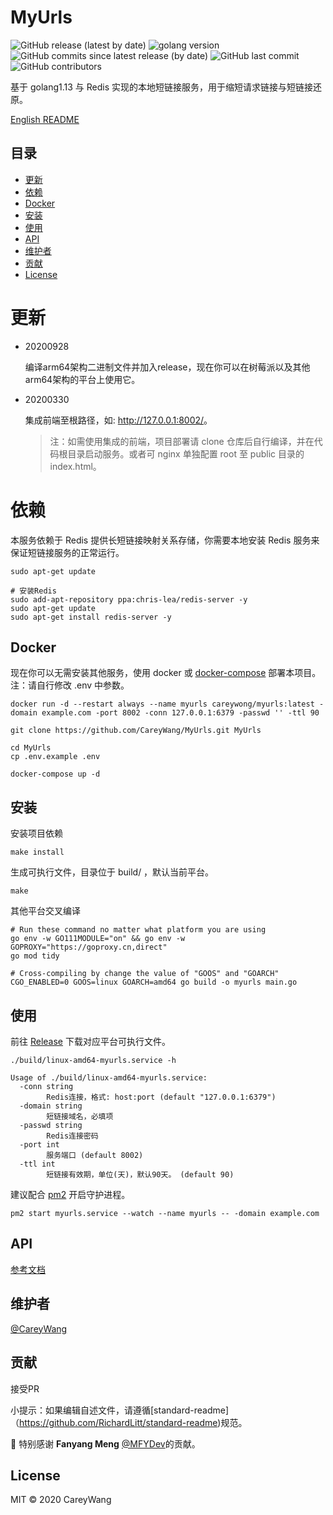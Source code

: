 # MyUrls

![GitHub release (latest by date)](https://img.shields.io/github/v/release/careywang/myurls)
![golang version](https://img.shields.io/badge/Golang-1.13-brightgreen)
![GitHub commits since latest release (by date)](https://img.shields.io/github/commits-since/careywang/myurls/latest/master)
![GitHub last commit](https://img.shields.io/github/last-commit/careywang/myurls)
![GitHub contributors](https://img.shields.io/github/contributors/careywang/myurls)

基于 golang1.13 与 Redis 实现的本地短链接服务，用于缩短请求链接与短链接还原。

[English README](/README.md)

## 目录

- [更新](#更新)
- [依赖](#依赖)
- [Docker](#Docker)
- [安装](#安装)
- [使用](#使用)
- [API](#api)
- [维护者](#维护者)
- [贡献](#贡献)
- [License](#license)

# 更新

- 20200928

  编译arm64架构二进制文件并加入release，现在你可以在树莓派以及其他arm64架构的平台上使用它。

- 20200330

  集成前端至根路径，如: <http://127.0.0.1:8002/>。

  > 注：如需使用集成的前端，项目部署请 clone 仓库后自行编译，并在代码根目录启动服务。或者可 nginx 单独配置 root 至 public 目录的 index.html。


# 依赖

本服务依赖于 Redis 提供长短链接映射关系存储，你需要本地安装 Redis 服务来保证短链接服务的正常运行。

```shell script
sudo apt-get update

# 安装Redis
sudo add-apt-repository ppa:chris-lea/redis-server -y 
sudo apt-get update 
sudo apt-get install redis-server -y 
```

## Docker 

现在你可以无需安装其他服务，使用 docker 或 [docker-compose](https://docs.docker.com/compose/install/) 部署本项目。注：请自行修改 .env 中参数。

```
docker run -d --restart always --name myurls careywong/myurls:latest -domain example.com -port 8002 -conn 127.0.0.1:6379 -passwd '' -ttl 90
```

```shell script
git clone https://github.com/CareyWang/MyUrls.git MyUrls

cd MyUrls
cp .env.example .env

docker-compose up -d
```

## 安装

安装项目依赖

```shell script
make install
```

生成可执行文件，目录位于 build/ ，默认当前平台。

```shell script
make
```

其他平台交叉编译

```shell script
# Run these command no matter what platform you are using
go env -w GO111MODULE="on" && go env -w GOPROXY="https://goproxy.cn,direct"
go mod tidy 

# Cross-compiling by change the value of "GOOS" and "GOARCH"
CGO_ENABLED=0 GOOS=linux GOARCH=amd64 go build -o myurls main.go 
```

## 使用

前往 [Release](https://github.com/CareyWang/MyUrls/releases) 下载对应平台可执行文件。

```shell script
./build/linux-amd64-myurls.service -h 

Usage of ./build/linux-amd64-myurls.service:
  -conn string
        Redis连接，格式: host:port (default "127.0.0.1:6379")
  -domain string
        短链接域名，必填项
  -passwd string
        Redis连接密码
  -port int
        服务端口 (default 8002)
  -ttl int
        短链接有效期，单位(天)，默认90天。 (default 90)
```

建议配合 [pm2](https://pm2.keymetrics.io/) 开启守护进程。

```shell script
pm2 start myurls.service --watch --name myurls -- -domain example.com
```

## API

[参考文档](https://myurls.mydoc.li)


## 维护者

[@CareyWang](https://github.com/CareyWang)

## 贡献

接受PR

小提示：如果编辑自述文件，请遵循[standard-readme]（https://github.com/RichardLitt/standard-readme)规范。

💖 特别感谢 **Fanyang Meng** [@MFYDev](https://github.com/MFYDev)的贡献。

## License

MIT © 2020 CareyWang
